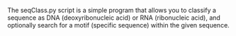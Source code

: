 The seqClass.py script is a simple program that allows you to classify a sequence as DNA (deoxyribonucleic acid) or RNA (ribonucleic acid), and optionally search for a motif (specific sequence) within the given sequence.
